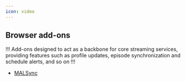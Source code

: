 ```yaml
---
icon: video
---
```


## Browser add-ons

!!!
Add-ons designed to act as a backbone for core streaming services, providing features such as profile updates, episode synchronization and schedule alerts, and so on
!!!

- [MALSync](https://malsync.moe/)
